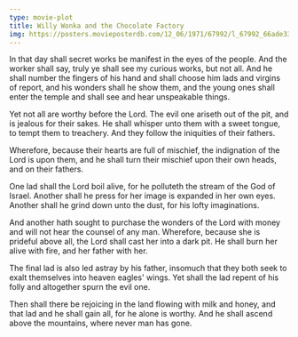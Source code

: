 ```yaml
---
type: movie-plot
title: Willy Wonka and the Chocolate Factory
img: https://posters.movieposterdb.com/12_06/1971/67992/l_67992_66ade337.jpg
---
```


In that day shall secret works be manifest in the eyes of the people. And the worker shall say, truly ye shall see my curious works, but not all. And he shall number the fingers of his hand and shall choose him lads and virgins of report, and his wonders shall he show them, and the young ones shall enter the temple and shall see and hear unspeakable things.

Yet not all are worthy before the Lord. The evil one ariseth out of the pit, and is jealous for their sakes. He shall whisper unto them with a sweet tongue, to tempt them to treachery. And they follow the iniquities of their fathers.

Wherefore, because their hearts are full of mischief, the indignation of the Lord is upon them, and he shall turn their mischief upon their own heads, and on their fathers.

One lad shall the Lord boil alive, for he polluteth the stream of the God of Israel. Another shall he press for her image is expanded in her own eyes. Another shall he grind down unto the dust, for his lofty imaginations.

And another hath sought to purchase the wonders of the Lord with money and will not hear the counsel of any man. Wherefore, because she is prideful above all, the Lord shall cast her into a dark pit. He shall burn her alive with fire, and her father with her.

The final lad is also led astray by his father, insomuch that they both seek to exalt themselves into heaven eagles' wings. Yet shall the lad repent of his folly and altogether spurn the evil one.

Then shall there be rejoicing in the land flowing with milk and honey, and that lad and he shall gain all, for he alone is worthy. And he shall ascend above the mountains, where never man has gone.
